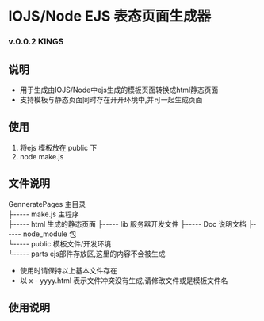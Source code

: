 # IOJS/Node EJS 表态页面生成器

### v.0.0.2 KINGS

## 说明 
* 用于生成由IOJS/Node中ejs生成的模板页面转换成html静态页面  
* 支持模板与静态页面同时存在开开环境中,并可一起生成页面

## 使用
1. 将ejs 模板放在 public 下
2. node make.js


## 文件说明  

GenneratePages 主目录  
 ├----- make.js  主程序  
 ├----- html     生成的静态页面
 ├----- lib 服务器开发文件
 ├----- Doc 说明文档 
 ├----- node_module  包  
 └----- public   模板文件/开发环境  
      └----- parts  ejs部件存放区,这里的内容不会被生成   

* 使用时请保持以上基本文件存在
* 以 x - yyyy.html 表示文件冲突没有生成,请修改文件或是模板文件名


## 使用说明
